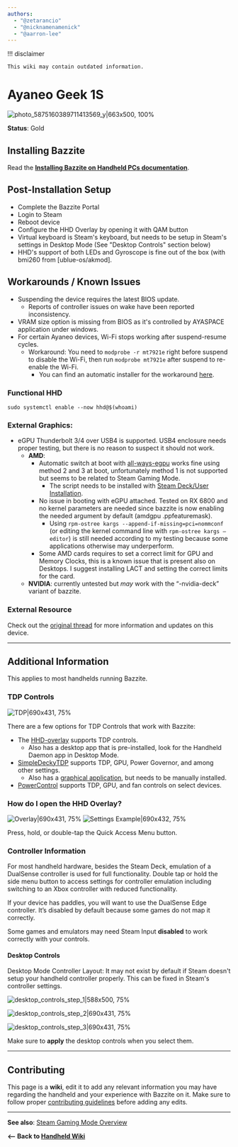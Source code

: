 ```yaml
---
authors:
  - "@zetarancio"
  - "@nicknamenamenick"
  - "@aarron-lee"
---
```


<!-- ANCHOR: METADATA -->
<!--{"url_discourse": "https://universal-blue.discourse.group/docs?topic=2417", "fetched_at": "2024-09-03 16:43:20.646543+00:00"}-->
<!-- ANCHOR_END: METADATA -->


!!! disclaimer

    This wiki may contain outdated information.

# Ayaneo Geek 1S

![photo_5875160389711413569_y|663x500, 100%](../../img/Ayaneo_Geek_1S.jpeg)

**Status**: Gold

## Installing Bazzite

Read the [**Installing Bazzite on Handheld PCs documentation**](/General/Installation_Guide/Installing_Bazzite_for_Handheld_PCs.md).

## Post-Installation Setup

- Complete the Bazzite Portal
- Login to Steam
- Reboot device
- Configure the HHD Overlay by opening it with QAM button
- Virtual keyboard is Steam's keyboard, but needs to be setup in Steam's settings in Desktop Mode (See "Desktop Controls" section below)
- HHD's support of both LEDs and Gyroscope is fine out of the box (with bmi260 from [ublue-os/akmod].

## Workarounds / Known Issues

- Suspending the device requires the latest BIOS update.
  - Reports of controller issues on wake have been reported inconsistency.
- VRAM size option is missing from BIOS as it's controlled by AYASPACE application under windows.
- For certain Ayaneo devices, Wi-Fi stops working after suspend-resume cycles.
  - Workaround: You need to `modprobe -r mt7921e` right before suspend to disable the Wi-Fi, then run `modprobe mt7921e` after suspend to re-enable the Wi-Fi.
    - You can find an automatic installer for the workaround [here](https://github.com/aarron-lee/gpd-win-tricks/tree/mt7921e_fix/suspend-fix).

### Functional HHD

```
sudo systemctl enable --now hhd@$(whoami)
```

### External Graphics:

- eGPU Thunderbolt 3/4 over USB4 is supported. USB4 enclosure needs proper testing, but there is no reason to suspect it should not work.
  - **AMD**:
    - Automatic switch at boot with [all-ways-egpu](https://github.com/ewagner12/all-ways-egpu/tree/main) works fine using method 2 and 3 at boot, unfortunately method 1 is not supported but seems to be related to Steam Gaming Mode.
      - The script needs to be installed with [Steam Deck/User Installation](https://github.com/ewagner12/all-ways-egpu/tree/main?tab=readme-ov-file#steam-deckuser-installation).
    - No issue in booting with eGPU attached. Tested on RX 6800 and no kernel parameters are needed since bazzite is now enabling the needed argument by default (amdgpu .ppfeaturemask).
      - Using `rpm-ostree kargs --append-if-missing=pci=nommconf` (or editing the kernel command line with `rpm-ostree kargs –editor`) is still needed according to my testing because some applications otherwise may underperform.
    - Some AMD cards requires to set a correct limit for GPU and Memory Clocks, this is a known issue that is present also on Desktops. I suggest installing LACT and setting the correct limits for the card.
  - **NVIDIA**: currently untested but _may_ work with the “-nvidia-deck” variant of bazzite.

### External Resource

Check out the [original thread](https://universal-blue.discourse.group/t/ayaneo-geek-1s-2s-linux-bazzite-support-is-already-almost-there-lets-add-them-to-the-officially-supported-devices/1046) for more information and updates on this device.

<hr>

## Additional Information

This applies to most handhelds running Bazzite.

### TDP Controls

![TDP|690x431, 75%](../../img/TDP.jpeg)

There are a few options for TDP Controls that work with Bazzite:

- The [HHD-overlay](https://github.com/hhd-dev/hhd/blob/master/readme.md) supports TDP controls.
  - Also has a desktop app that is pre-installed, look for the Handheld Daemon app in Desktop Mode.
- [SimpleDeckyTDP](https://github.com/aarron-lee/SimpleDeckyTDP) supports TDP, GPU, Power Governor, and among other settings.
  - Also has a [graphical application](https://github.com/aarron-lee/SimpleDeckyTDP-Desktop), but needs to be manually installed.
- [PowerControl](https://github.com/mengmeet/PowerControl) supports TDP, GPU, and fan controls on select devices.

### How do I open the HHD Overlay?

![Overlay|690x431, 75%](../../img/HHD_Overlay.jpeg)
![Settings Example|690x432, 75%](../../img/HHD_Settings_Example.jpeg)

Press, hold, or double-tap the Quick Access Menu button.

### Controller Information

For most handheld hardware, besides the Steam Deck, emulation of a DualSense controller is used for full functionality. Double tap or hold the side menu button to access settings for controller emulation including switching to an Xbox controller with reduced functionality.

If your device has paddles, you will want to use the DualSense Edge controller. It’s disabled by default because some games do not map it correctly.

Some games and emulators may need Steam Input **disabled** to work correctly with your controls.

#### Desktop Controls

Desktop Mode Controller Layout: It may not exist by default if Steam doesn't setup your handheld controller properly. This can be fixed in Steam's controller settings.

![desktop_controls_step_1|588x500, 75%](../../img/handheld_desktop_controls_1.png)

![desktop_controls_step_2|690x431, 75%](../../img/handheld_desktop_controls_2.png)

![desktop_controls_step_3|690x431, 75%](../../img/handheld_desktop_controls_3.jpeg)

Make sure to **apply** the desktop controls when you select them.

<hr>

## Contributing

This page is a **wiki**, edit it to add any relevant information you may have regarding the handheld and your experience with Bazzite on it. Make sure to follow proper [contributing guidelines](/CONTRIBUTE.md) before adding any edits.

<hr>

**See also**: [Steam Gaming Mode Overview](../Steam_Gaming_Mode.md)

**<-- Back to [Handheld Wiki](./index.md)**
